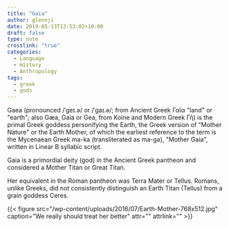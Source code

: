 ```yaml
---
title: "Gaia"
author: glennji
date: 2019-05-13T13:53:02+10:00
draft: false
type: note
crosslink: "true"
categories:
  - Language
  - History
  - Anthropology
tags:
  - greek
  - gods
---
```

Gaea (pronounced /ˈɡeɪ.ə/ or /ˈɡaɪ.ə/; from Ancient Greek Γαῖα "land" or "earth"; also Gæa, Gaia or Gea, from Koine and Modern Greek Γῆ) is the primal Greek goddess personifying the Earth, the Greek version of "Mother Nature" or the Earth Mother, of which the earliest reference to the term is the Mycenaean Greek ma-ka (transliterated as ma-ga), "Mother Gaia", written in Linear B syllabic script.

Gaia is a primordial deity (god) in the Ancient Greek pantheon and considered a Mother Titan or Great Titan.

Her equivalent in the Roman pantheon was Terra Mater or Tellus. Romans, unlike Greeks, did not consistently distinguish an Earth Titan (Tellus) from a grain goddess Ceres.

{{< figure src="/wp-content/uploads/2016/07/Earth-Mother-768x512.jpg" caption="We really should treat her better" attr="" attrlink="" >}}
